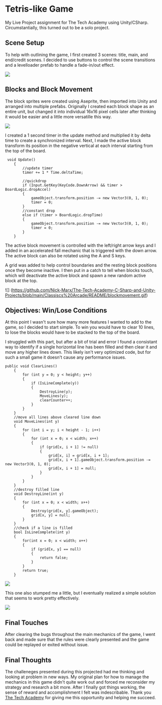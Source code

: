 # **Tetris-like Game**

My Live Project assignment for The Tech Academy using Unity/CSharp.
Circumstantially, this turned out to be a solo project.

## **Scene Setup**

To help with outlining the game, I first created 3 scenes: title, main, and end/credit scenes. I decided to use buttons to control the scene transitions and a levelloader prefab to handle a fade-in/out effect.

![](https://github.com/Nick-Marx/The-Tech-Academy-C-Sharp-and-Unity-Projects/blob/main/Classiscs%20Arcade/README/Scenes.gif)

## **Blocks and Block Movement**

The block sprites were created using Aseprite, then imported into Unity and arranged into multiple prefabs. Originally I created each block shape as an entire unit, but changed it into individual 16x16 pixel cells later after thinking it would be easier and a little more versatille this way.

![](https://github.com/Nick-Marx/The-Tech-Academy-C-Sharp-and-Unity-Projects/blob/main/Classics%20Arcade/README/sprite.png)

I created a 1 second timer in the update method and multiplied it by delta time to create a synchronized interval. Next, I made the active block transform its position in the negative vertical at each interval starting from the top of the board.

```
 void Update()
    {
		//update timer
		timer += 1 * Time.deltaTime;

		//quickdrop
		if (Input.GetKey(KeyCode.DownArrow) && timer > BoardLogic.dropAccel)
		{
			gameObject.transform.position -= new Vector3(0, 1, 0);
			timer = 0;
		}
		//constant drop
		else if (timer > BoardLogic.dropTime)
		{
			gameObject.transform.position -= new Vector3(0, 1, 0);
			timer = 0;
		}
	}
```

The active block movement is controlled with the left/right arrow keys and I added in an accelerated fall mechanic that is triggered with the down arrow. The active block can also be rotated using the A and S keys.

A grid was added to help control boundaries and the resting block positions once they become inactive. I then put in a catch to tell when blocks touch, which will deactivate the active block and spawn a new random active block at the top.

![]
(https://github.com/Nick-Marx/The-Tech-Academy-C-Sharp-and-Unity-Projects/blob/main/Classiscs%20Arcade/README/blockmovement.gif)

## **Objectives: Win/Lose Conditions**

At this point I wasn't sure how many more features I wanted to add to the game, so I decided to start simple. To win you would have to clear 10 lines, to lose the blocks would have to be stacked to the top of the board.

I struggled with this part, but after a bit of trial and error I found a consistant way to identify if a single horizontal line has been filled and then clear it and move any higher lines down. This likely isn't very optimized code, but for such a small game it doesn't cause any performance issues.

```
public void ClearLines()
    {
        for (int y = 0; y < height; y++)
        {
            if (IsLineComplete(y))
            {
                DestroyLine(y);
                MoveLines(y);
                clearCounter++;
            }
        }
    }
    //move all lines above cleared line down
    void MoveLines(int y)
    {
        for (int i = y; i < height - 1; i++)
        {
            for (int x = 0; x < width; x++)
            {
                if (grid[x, i + 1] != null)
                {
                    grid[x, i] = grid[x, i + 1];
                    grid[x, i + 1].gameObject.transform.position -= new Vector3(0, 1, 0);
                    grid[x, i + 1] = null;
                }
            }
        }
    }
    //destroy filled line
    void DestroyLine(int y)
    {
        for (int x = 0; x < width; x++)
        {
            Destroy(grid[x, y].gameObject);
            grid[x, y] = null;
        }
    }
    //check if a line is filled
    bool IsLineComplete(int y)
    {
        for(int x = 0; x < width; x++)
        {
            if (grid[x, y] == null)
            {
                return false;
            }
        }
        return true;
    }
```

![](https://github.com/Nick-Marx/The-Tech-Academy-C-Sharp-and-Unity-Projects/blob/main/Classics%20Arcade/README/lineclear.gif)

This one also stumped me a little, but I eventually realized a simple solution that seems to work pretty effectively.

![](https://github.com/Nick-Marx/The-Tech-Academy-C-Sharp-and-Unity-Projects/blob/main/Classics%20Arcade/README/blockout.gif)

## **Final Touches**

After clearing the bugs throughout the main mechanics of the game, I went back and made sure that the rules were clearly presented and the game could be replayed or exited without issue.

## **Final Thoughts**

The challeneges presented during this projected had me thinking and looking at problem in new ways. My original plan for how to manage the mechanics in this game didn't quite work out and forced me reconsider my strategy and research a bit more. After I finally got things working, the sense of reward and accomplishment I felt was indescribable. Thank you [The Tech Academy](https://www.learncodinganywhere.com/) for giving me this opportunity and helping me succeed.


